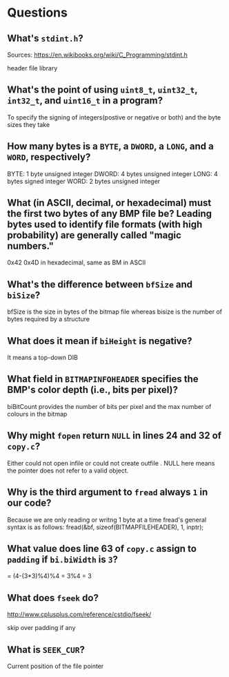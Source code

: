 # Questions

## What's `stdint.h`?
Sources: https://en.wikibooks.org/wiki/C_Programming/stdint.h

header file library

## What's the point of using `uint8_t`, `uint32_t`, `int32_t`, and `uint16_t` in a program?

To specify the signing of integers(postive or negative or both) and the byte sizes they take

## How many bytes is a `BYTE`, a `DWORD`, a `LONG`, and a `WORD`, respectively?

BYTE: 1 byte unsigned integer
DWORD: 4 bytes unsigned integer
LONG: 4 bytes signed integer
WORD: 2 bytes unsigned integer

## What (in ASCII, decimal, or hexadecimal) must the first two bytes of any BMP file be? Leading bytes used to identify file formats (with high probability) are generally called "magic numbers."

0x42 0x4D in hexadecimal, same as BM in ASCII

## What's the difference between `bfSize` and `biSize`?

bfSize is the size in bytes of the bitmap file whereas bisize is the number of bytes required by a structure

## What does it mean if `biHeight` is negative?

It means a top-down DIB

## What field in `BITMAPINFOHEADER` specifies the BMP's color depth (i.e., bits per pixel)?

biBitCount provides the number of bits per pixel and the max number of colours in the bitmap

## Why might `fopen` return `NULL` in lines 24 and 32 of `copy.c`?

Either could not open infile or could not create outfile . NULL here means the pointer does not refer to a valid object.

## Why is the third argument to `fread` always `1` in our code?

Because we are only reading or writng 1 byte at a time
fread's general syntax is as follows: fread(&bf, sizeof(BITMAPFILEHEADER), 1, inptr);

## What value does line 63 of `copy.c` assign to `padding` if `bi.biWidth` is `3`?

= (4-(3*3)%4)%4 = 3%4 = 3

## What does `fseek` do?
http://www.cplusplus.com/reference/cstdio/fseek/

skip over padding if any

## What is `SEEK_CUR`?

Current position of the file pointer
